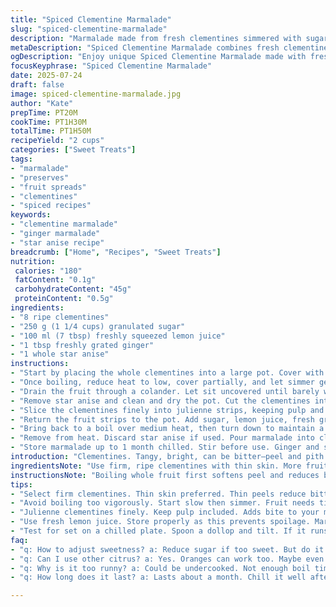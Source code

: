 ```yaml
---
title: "Spiced Clementine Marmalade"
slug: "spiced-clementine-marmalade"
description: "Marmalade made from fresh clementines simmered with sugar and lemon juice, infused with ginger and star anise for a warm, aromatic touch. The fruit is softened by slow boiling before being julienned into strands and cooked until set. The unusual spices add depth and subtle heat, shifting the usual bright marmalade profile. Takes about 1 hour 50 minutes total. Yields roughly 550 ml, slightly larger batch. Keeps refrigerated up to a month."
metaDescription: "Spiced Clementine Marmalade combines fresh clementines, ginger, and star anise for a unique flavor. Perfect for spreading on toast."
ogDescription: "Enjoy unique Spiced Clementine Marmalade made with fresh clementines, ginger, and star anise. A perfect blend of sweet and spicy."
focusKeyphrase: "Spiced Clementine Marmalade"
date: 2025-07-24
draft: false
image: spiced-clementine-marmalade.jpg
author: "Kate"
prepTime: PT20M
cookTime: PT1H30M
totalTime: PT1H50M
recipeYield: "2 cups"
categories: ["Sweet Treats"]
tags:
- "marmalade"
- "preserves"
- "fruit spreads"
- "clementines"
- "spiced recipes"
keywords:
- "clementine marmalade"
- "ginger marmalade"
- "star anise recipe"
breadcrumb: ["Home", "Recipes", "Sweet Treats"]
nutrition: 
 calories: "180"
 fatContent: "0.1g"
 carbohydrateContent: "45g"
 proteinContent: "0.5g"
ingredients:
- "8 ripe clementines"
- "250 g (1 1/4 cups) granulated sugar"
- "100 ml (7 tbsp) freshly squeezed lemon juice"
- "1 tbsp freshly grated ginger"
- "1 whole star anise"
instructions:
- "Start by placing the whole clementines into a large pot. Cover with cold water about 2.5 cm above fruit surface. Bring to a rolling boil over medium-high heat."
- "Once boiling, reduce heat to low, cover partially, and let simmer gently for 1 hour 5 minutes. The peel will soften and may crack open as the pith releases."
- "Drain the fruit through a colander. Let sit uncovered until barely warm, about 1 hour 10 minutes."
- "Remove star anise and clean and dry the pot. Cut the clementines into quarters, peeling away and discarding any seeds and any tough or damaged bits."
- "Slice the clementines finely into julienne strips, keeping pulp and peel together."
- "Return the fruit strips to the pot. Add sugar, lemon juice, fresh grated ginger, and the star anise starter if preferred for more spice."
- "Bring back to a boil over medium heat, then turn down to maintain a gentle simmer. Cook, uncovered, stirring frequently and skimming foam, for 12 to 13 minutes or until marmalade reaches the 'plate test' consistency."
- "Remove from heat. Discard star anise if used. Pour marmalade into clean sterilized jars while hot. Leave to cool uncovered until just warm, then seal and refrigerate."
- "Store marmalade up to 1 month chilled. Stir before use. Ginger and star anise give it a warming bite, good spread on bread or stirred through yogurt."
introduction: "Clementines. Tangy, bright, can be bitter—peel and pith especially. Simple sweetness not enough. Add spice. Ginger’s sharp bite, star anise’s warm licorice note. Results? Marmalade with a twist. Slow simmer breaks down the tough skins, softens fruit into strands. Juice and sugar meld with aromatic hints. That long simmer? Essential. Flavor deepens, peel tenderizes. You get texture and zip. Cook long enough to thicken—not too short, not too long. Leftover pith adds body if trimmed carefully. Serve chilled or room temp. Slather on hearty bread or dollop onto creamy cheeses. Store sealed, use within weeks. Brightness with a spicy kick. Calls for patience and a taste for twist."
ingredientsNote: "Use firm, ripe clementines with thin skin. More fruit than usual to balance out the added spices. Ginger grated fresh is best; dried ginger powder won’t impart the same lively heat. Star anise whole—remove before storing. Lemon juice must be fresh for natural acidity and brightness. Sugar amount adjusted slightly for optimum gel given the added liquid from the ginger. No pith discarded, only bruised or tough patches removed to keep pectin content. This recipe suits vegans and is allergen free. Measuring cups approximate metric for ease. Store marmalade cool and airtight for longevity."
instructionsNote: "Boiling whole fruit first softens peel and reduces bitterness. Simmer just over an hour so peel breaks down but doesn’t disintegrate. Let cool warm before chopping to handle easily. Julienning peel creates strands for texture versus dice or mash. Careful seed removal important—tiny seeds can spoil texture and bitterness. Returning ingredient mix to clean pan avoids carried-over burnt sugar or residue affecting flavor. Skim foam diligently during cooking. The plate test: spoon a dollop on chilled plate, tilt it after a minute—slow to run means set. Timing slightly longer than usual to account for extra moisture from fresh ginger. Filling hot sterilized jars prevents spoilage. Marmalade firms further as it cools. Consume within a month for fresh flavor."
tips:
- "Select firm clementines. Thin skin preferred. Thin peels reduce bitterness. Too many seeds can ruin texture. Aim for ripe but not overripe. Grate fresh ginger, not dry. Works better. Natural heat plus flavor."
- "Avoid boiling too vigorously. Start slow then simmer. Fruit needs time to soften but not lose shape. Check for peel cracking. Drain after simmer. Let it sit until just warm. This helps chopping."
- "Julienne clementines finely. Keep pulp included. Adds bite to your marmalade; avoid mush. Remove bad spots thoroughly. Skimming foam is crucial while cooking. It affects clarity. Pay close attention."
- "Use fresh lemon juice. Store properly as this prevents spoilage. Marmalade firms up as it cools. Hot jars are needed for filling. Sealing while hot keeps freshness."
- "Test for set on a chilled plate. Spoon a dollop and tilt. If it runs slowly, it’s ready. Timing must account for ginger moisture. One last note: avoid excess pith."
faq:
- "q: How to adjust sweetness? a: Reduce sugar if too sweet. But do it carefully. Keep balance right. No too little, or it won’t gel."
- "q: Can I use other citrus? a: Yes. Oranges can work too. Maybe even lemons. But taste will change. Every fruit brings its profile."
- "q: Why is it too runny? a: Could be undercooked. Not enough boil time. Losing moisture is another reason. Adjust next try."
- "q: How long does it last? a: Lasts about a month. Chill it well after cooling. Store in airtight jars. Keep away from heat and light."

---
```

